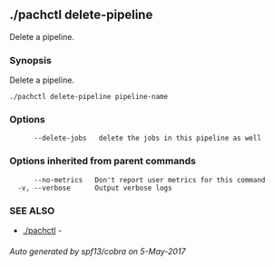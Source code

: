 ## ./pachctl delete-pipeline

Delete a pipeline.

### Synopsis


Delete a pipeline.

```
./pachctl delete-pipeline pipeline-name
```

### Options

```
      --delete-jobs   delete the jobs in this pipeline as well
```

### Options inherited from parent commands

```
      --no-metrics   Don't report user metrics for this command
  -v, --verbose      Output verbose logs
```

### SEE ALSO
* [./pachctl](./pachctl.md)	 - 

###### Auto generated by spf13/cobra on 5-May-2017
